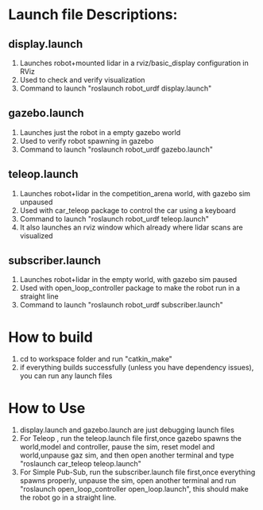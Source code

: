 # Launch file Descriptions:

## display.launch

1. Launches robot+mounted lidar in a rviz/basic_display configuration in RViz
2. Used to check and verify visualization
3. Command to launch "roslaunch robot_urdf display.launch"

## gazebo.launch

1. Launches just the robot in a empty gazebo world
2. Used to verify robot spawning in gazebo
3. Command to launch "roslaunch robot_urdf gazebo.launch"

## teleop.launch 

1. Launches robot+lidar in the competition_arena world, with gazebo sim unpaused
2. Used with car_teleop package to control the car using a keyboard
3. Command to launch "roslaunch robot_urdf teleop.launch"
4. It also launches an rviz window which already where lidar scans are visualized

## subscriber.launch 

1. Launches robot+lidar in the empty world, with gazebo sim paused
2. Used with open_loop_controller package to make the robot run in a straight line
3. Command to launch "roslaunch robot_urdf subscriber.launch"

# How to build

1. cd to workspace folder and run "catkin_make"
2. if everything builds successfully (unless you have dependency issues), you can run any launch files

# How to Use

1. display.launch and gazebo.launch are just debugging launch files
2. For Teleop , run the teleop.launch file first,once gazebo spawns the world,model and controller, pause the sim, reset model and world,unpause gaz sim, and then open another terminal and type "roslaunch car_teleop teleop.launch"
3. For Simple Pub-Sub, run the subscriber.launch file first,once everything spawns properly, unpause the sim, open another terminal and run "roslaunch open_loop_controller open_loop.launch", this should make the robot go in a straight line.